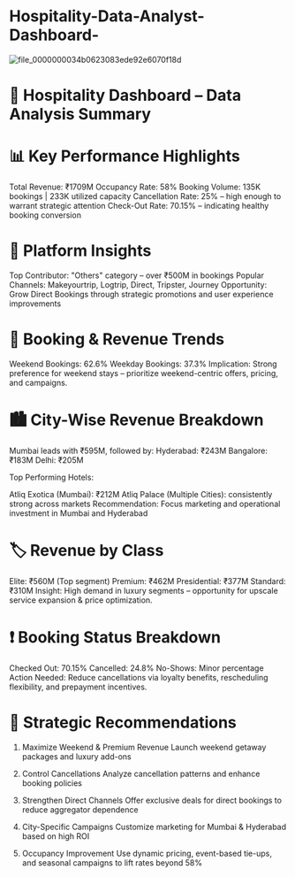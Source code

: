 # Hospitality-Data-Analyst-Dashboard-

![file_0000000034b0623083ede92e6070f18d](https://github.com/user-attachments/assets/6ec041f9-479b-4a71-a1a4-4bd21c372ccc)

# 🏨 Hospitality Dashboard – Data Analysis Summary

# 📊 Key Performance Highlights


Total Revenue: ₹1709M
Occupancy Rate: 58%
Booking Volume: 135K bookings | 233K utilized capacity
Cancellation Rate: 25% – high enough to warrant strategic attention
Check-Out Rate: 70.15% – indicating healthy booking conversion

# 📱 Platform Insights

Top Contributor: "Others" category – over ₹500M in bookings
Popular Channels: Makeyourtrip, Logtrip, Direct, Tripster, Journey
Opportunity: Grow Direct Bookings through strategic promotions and user experience improvements

# 📅 Booking & Revenue Trends

Weekend Bookings: 62.6%
Weekday Bookings: 37.3%
Implication: Strong preference for weekend stays – prioritize weekend-centric offers, pricing, and campaigns.

# 🏙️ City-Wise Revenue Breakdown

Mumbai leads with ₹595M, followed by:
Hyderabad: ₹243M
Bangalore: ₹183M
Delhi: ₹205M

Top Performing Hotels:

Atliq Exotica (Mumbai): ₹212M
Atliq Palace (Multiple Cities): consistently strong across markets
Recommendation: Focus marketing and operational investment in Mumbai and Hyderabad

# 🏷️ Revenue by Class

Elite: ₹560M (Top segment)
Premium: ₹462M
Presidential: ₹377M
Standard: ₹310M
Insight: High demand in luxury segments – opportunity for upscale service expansion & price optimization.

# ❗ Booking Status Breakdown

Checked Out: 70.15%
Cancelled: 24.8%
No-Shows: Minor percentage
Action Needed:
Reduce cancellations via loyalty benefits, rescheduling flexibility, and prepayment incentives.

# 🧩 Strategic Recommendations

1. Maximize Weekend & Premium Revenue
Launch weekend getaway packages and luxury add-ons

2. Control Cancellations
Analyze cancellation patterns and enhance booking policies

3. Strengthen Direct Channels
Offer exclusive deals for direct bookings to reduce aggregator dependence

4. City-Specific Campaigns
Customize marketing for Mumbai & Hyderabad based on high ROI

5. Occupancy Improvement
Use dynamic pricing, event-based tie-ups, and seasonal campaigns to lift rates beyond 58%

